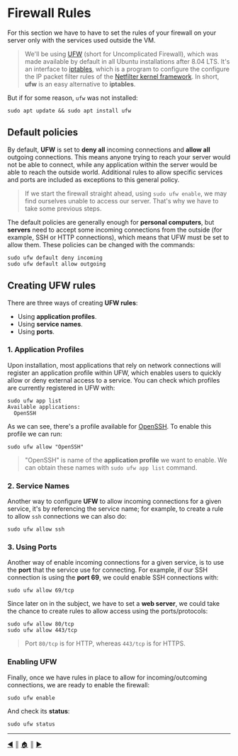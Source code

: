 # Firewall Rules
For this section we have to have to set the rules of your firewall on your server only with the services used
outside the VM.

> We'll be using [UFW](https://en.wikipedia.org/wiki/Uncomplicated_Firewall) (short for Uncomplicated Firewall), which was made available by default in all Ubuntu installations after 8.04 LTS. It's an interface to [iptables](https://en.wikipedia.org/wiki/Iptables), which is a program to configure the configure the IP packet filter rules of the [Netfilter kernel framework](https://en.wikipedia.org/wiki/Netfilter). In short, **ufw** is an easy alternative to **iptables**.

But if for some reason, `ufw` was not installed:
```
sudo apt update && sudo apt install ufw
```
## Default policies
By default, **UFW** is set to **deny all** incoming connections and **allow all** outgoing connections. This means anyone trying to reach your server would not be able to connect, while any application within the server would be able to reach the outside world. Additional rules to allow specific services and ports are included as exceptions to this general policy.

> If we start the firewall straight ahead, using `sudo ufw enable`, we may find ourselves unable to access our server. That's why we have to take some previous steps.

The default policies are generally enough for **personal computers**, but **servers** need to accept some incoming connections from the outside (for example, SSH or HTTP connections), which means that UFW must be set to allow them. These policies can be changed with the commands:
```
sudo ufw default deny incoming
sudo ufw default allow outgoing
```

## Creating UFW rules
There are three ways of creating **UFW rules**:

* Using **application profiles**.
* Using **service names**.
* Using **ports**.

### 1. Application Profiles
Upon installation, most applications that rely on network connections will register an application profile within UFW, which enables users to quickly allow or deny external access to a service. You can check which profiles are currently registered in UFW with:
```
sudo ufw app list
Available applications:
  OpenSSH
```

As we can see, there's a profile available for [OpenSSH](https://www.openssh.com/). To enable this profile we can run:
```
sudo ufw allow "OpenSSH"
```

> "OpenSSH" is name of the **application profile** we want to enable. We can obtain these names with `sudo ufw app list` command.

### 2. Service Names
Another way to configure **UFW** to allow incoming connections for a given service, it's by referencing the service name; for example, to create a rule to allow `ssh` connections we can also do:
```
sudo ufw allow ssh
```

### 3. Using Ports
Another way of enable incoming connections for a given service, is to use the **port** that the service use for connecting. For example, if our SSH connection is using the **port 69**, we could enable SSH connections with:
```
sudo ufw allow 69/tcp
```

Since later on in the subject, we have to set a **web server**, we could take the chance to create rules to allow access using the ports/protocols:
```
sudo ufw allow 80/tcp
sudo ufw allow 443/tcp
```

> Port `80/tcp` is for HTTP, whereas `443/tcp` is for HTTPS.

### Enabling UFW
Finally, once we have rules in place to allow for incoming/outcoming connections, we are ready to enable the firewall:
```
sudo ufw enable
```

And check its **status**:
```
sudo ufw status
```

---
<!-- navigation links -->
[:arrow_backward:][back] ║ [:house:][home] ║ [:arrow_forward:][next]

[home]: ../README.md
[back]: ./ssh.md
[next]: ./dos_protection.md